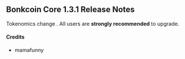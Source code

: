 ## Bonkcoin Core 1.3.1 Release Notes

Tokenomics change . All users are **strongly recommended** to upgrade.

#### Credits

* mamafunny